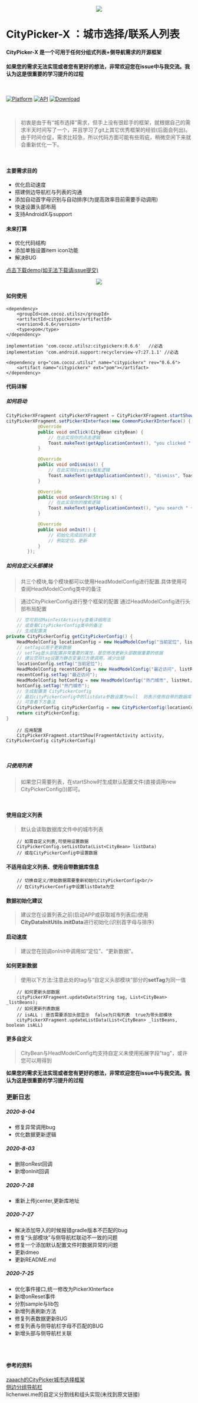 <p align="center">
<img src="art/CityPickerX.png">
</p>

# CityPicker-X ：城市选择/联系人列表

#### CityPicker-X 是一个可用于任何分组式列表+侧导航需求的开源框架

#### 如果您的需求无法实现或者您有更好的想法，非常欢迎您在issue中与我交流。我认为这是很重要的学习提升的过程

<br />

[![Platform](https://img.shields.io/badge/platform-android-green.svg)](http://developer.android.com/index.html)
[![API](https://img.shields.io/badge/API-16%2B-yellow.svg?style=flat)](https://android-arsenal.com/api?level=23)
[ ![Download](https://api.bintray.com/packages/zhuxu820/citypickerx/CityPickerX/images/download.svg?version=0.6.6) ](https://bintray.com/zhuxu820/citypickerx/CityPickerX/0.6.6/link)

<br />

>初衷是由于有“城市选择”需求，但手上没有很趁手的框架，就根据自己的需求半天时间写了一个，并且学习了git上其它优秀框架的经验(后面会列出)。
由于时间仓促，需求比较急，所以代码方面可能有些瑕疵，稍微空闲下来就会重新优化一下。
>
<br />

#### 主要需求目的
* 优化启动速度
* 搭建侧边导航栏与列表的沟通
* 添加自动首字母识别与自动排序(为提高效率目前需要手动调用)
* 快速设置头部布局
* 支持AndroidX与support

#### 未来打算
* 优化代码结构
* 添加单独设置item icon功能
* 解决BUG

[点击下载demo(如无法下载请issue提交)](http://d.7short.com/CityPickerX)

<p align="center">
<img src="art/sample_screen.png">
</p>

#### 如何使用
```
<dependency>
	<groupId>com.cocoz.utilsz</groupId>
	<artifactId>citypickerx</artifactId>
	<version>0.6.6</version>
	<type>pom</type>
</dependency>
```
```
implementation 'com.cocoz.utilsz:citypickerx:0.6.6'   //必选
implementation 'com.android.support:recyclerview-v7:27.1.1'	//必选
```
```
<dependency org="com.cocoz.utilsz" name="citypickerx" rev="0.6.6">
	<artifact name="citypickerx" ext="pom"></artifact>
</dependency>
```

#### 代码详解
##### 如何启动
```java
CityPickerXFragment cityPickerXFragment = CityPickerXFragment.startShow(MainTestActivity.this, getCityPickerConfig());
cityPickerXFragment.setPickerXInterface(new CommonPickerXInterface() {
            @Override
            public void onClick(CityBean cityBean) {
                // 在此实现你的点击逻辑
                Toast.makeText(getApplicationContext(), "you clicked " + cityBean.getName() + " , this is a " + cityBean.getType(), Toast.LENGTH_SHORT).show();
            }

            @Override
            public void onDismiss() {
                // 在此实现dismiss触发逻辑
                Toast.makeText(getApplicationContext(), "dismiss", Toast.LENGTH_SHORT).show();
            }

            @Override
            public void onSearch(String s) {
                // 在此实现你的搜索逻辑
                Toast.makeText(getApplicationContext(), "you search " + s, Toast.LENGTH_SHORT).show();
            }

            @Override
            public void onInit() {
                // 初始化完成后的请求
                // 例如定位，更新
            }
        });
```
##### 如何自定义头部模块
>共三个模块,每个模块都可以使用HeadModelConfig进行配置.具体使用可查阅HeadModelConfig类中的备注

>通过CityPickerConfig进行整个框架的配置
通过HeadModelConfig进行头部布局配置

```java
    // 您可前往MainTestActivity查看详细用法
    // 或查看CityPickerConfig类中的备注
    // 生成配置类
private CityPickerConfig getCityPickerConfig() {
    HeadModelConfig locationConfig = new HeadModelConfig("当前定位", listLocation);
    // setTag以用于更新数据
    // setTag是头部配置非常重要的属性，是您修改更新头部数据重要的依据
    // 建议您将tag设置为静态变量已方便调用，减少出错
    locationConfig.setTag("当前定位");
    HeadModelConfig recentConfig = new HeadModelConfig("最近访问", listRecent, true, "近", 0, 0);
    recentConfig.setTag("最近访问");
    HeadModelConfig hotConfig = new HeadModelConfig("热门城市", listHot, true, "热", 0, 0);
    hotConfig.setTag("热门城市");
    // 生成配置类 CityPickerConfig
    // 最后cityPickerConfig中的listdata参数设置为null  则表示使用自带的数据库列表 否则可在此实现自定义列表数据
    // 可查看下方备注
    CityPickerConfig cityPickerConfig = new CityPickerConfig(locationConfig, recentConfig, hotConfig, null);
    return cityPickerConfig;
}
```
```
    // 应用配置
    CityPickerXFragment.startShow(FragmentActivity activity, CityPickerConfig cityPickerConfig)
```

<br/>

##### 只使用列表
>如果您只需要列表，在startShow时生成默认配置文件(直接调用new CityPickerConfig())即可。
>
<br/>

#### 使用自定义列表
>默认会读取数据库文件中的城市列表<br/>
```
    // 如需自定义列表,可使用设置数据
    CityPickerConfig.setListData(List<CityBean> listData)
    // 或在CityPickerConfig中设置数据
```

#### 不适用自定义列表、使用自带数据库信息
```
    // 切换自定义/原始数据需要重新初始化CityPickerConfig<br/>
    // 在CityPickerConfig中设置listData为空
```

#### 数据初始化建议
>建议您在设置列表之前(启动APP或获取城市列表后)使用**CityDataInitUtils.initData**进行初始化(识别首字母与排序)

#### 启动速度
>建议您在回调onInit中调用如“定位”、“更新数据”。   

#### 如何更新数据
>使用以下方法:注意此处的tag与“自定义头部模块”部分的**setTag**为同一值
```
    // 如何更新头部数据
    cityPickerXFragment.updateData(String tag, List<CityBean> _listBeans);
    // 如何更新列表数据  
    // isALL : 是否需要添加头部显示  false为只有列表  true为带头部模块
    cityPickerXFragment.updateListData(List<CityBean> _listBeans, boolean isALL)
```

#### 更多自定义
>CityBean与HeadModelConfig均支持自定义未使用拓展字段"tag"，或许您可以用得到

**如果您的需求无法实现或者您有更好的想法，非常欢迎您在issue中与我交流。我认为这是很重要的学习提升的过程**

### 更新日志

##### 2020-8-04
* 修复异常调用bug
* 优化数据更新逻辑

##### 2020-8-03
* 删除onRest回调
* 新增onInit回调

##### 2020-7-28
* 重新上传jcenter,更新库地址

##### 2020-7-27
* 解决添加导入的时候报错gradle版本不匹配的bug
* 修复“头部模块”与侧导航栏联动不一致的问题
* 修复一个添加默认配置文件时数据异常的问题
* 更新dmeo
* 更新README.md

##### 2020-7-25
* 优化事件接口,统一修改为PickerXInterface
* 新增onReset事件
* 分割sample与lib包
* 新增列表刷新方法
* 修复列表数据更新BUG
* 修复列表与侧导航栏字母不匹配的BUG
* 新增头部与侧导航栏关联

<br/>
<br/>

#### 参考的资料
[zaaach的CityPicker城市选择框架](https://github.com/zaaach/CityPicker "zaaach / CityPicker")
<br/>
[侧边分组导航栏](https://github.com/yuanshuaiding/LetterBar/tree/feffad117c4631badde220de0736b38f132493c0 "侧边分组导航栏")
<br/>
lichenwei.me的自定义分割线和组头实现(未找到原文链接)